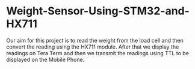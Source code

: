 # Weight-Sensor-Using-STM32-and-HX711

Our aim for this project is to read the weight from the load cell and then convert the reading using the HX711 module. After that we display the readings on Tera Term and then we transmit the readings using TTL to be displayed on the Mobile Phone.

